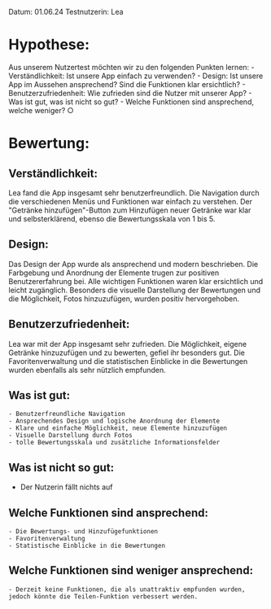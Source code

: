 Datum: 01.06.24
Testnutzerin: Lea

# Hypothese:

Aus unserem Nutzertest möchten wir zu den folgenden Punkten lernen:
	- Verständlichkeit: Ist unsere App einfach zu verwenden?
	- Design: Ist unsere App im Aussehen ansprechend? Sind die Funktionen klar ersichtlich?
	- Benutzerzufriedenheit: Wie zufrieden sind die Nutzer mit unserer App?
	- Was ist gut, was ist nicht so gut?
	- Welche Funktionen sind ansprechend, welche weniger?
		○ 

# Bewertung:

## Verständlichkeit:
Lea fand die App insgesamt sehr benutzerfreundlich. Die Navigation durch die verschiedenen Menüs und Funktionen war einfach zu verstehen. Der "Getränke hinzufügen"-Button zum Hinzufügen neuer Getränke war klar und selbsterklärend, ebenso die Bewertungsskala von 1 bis 5. 

## Design:
Das Design der App wurde als ansprechend und modern beschrieben. Die Farbgebung und Anordnung der Elemente trugen zur positiven Benutzererfahrung bei. Alle wichtigen Funktionen waren klar ersichtlich und leicht zugänglich. Besonders die visuelle Darstellung der Bewertungen und die Möglichkeit, Fotos hinzuzufügen, wurden positiv hervorgehoben.

## Benutzerzufriedenheit:
Lea war mit der App insgesamt sehr zufrieden. Die Möglichkeit, eigene Getränke hinzuzufügen und zu bewerten, gefiel ihr besonders gut. Die Favoritenverwaltung und die statistischen Einblicke in die Bewertungen wurden ebenfalls als sehr nützlich empfunden.

## Was ist gut:
	- Benutzerfreundliche Navigation
	- Ansprechendes Design und logische Anordnung der Elemente
	- Klare und einfache Möglichkeit, neue Elemente hinzuzufügen
	- Visuelle Darstellung durch Fotos
	- tolle Bewertungsskala und zusätzliche Informationsfelder

## Was ist nicht so gut:
- Der Nutzerin fällt nichts auf

## Welche Funktionen sind ansprechend:
	- Die Bewertungs- und Hinzufügefunktionen
	- Favoritenverwaltung
	- Statistische Einblicke in die Bewertungen
## Welche Funktionen sind weniger ansprechend:
	- Derzeit keine Funktionen, die als unattraktiv empfunden wurden, jedoch könnte die Teilen-Funktion verbessert werden.
